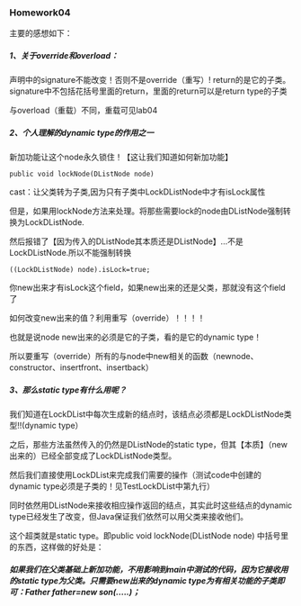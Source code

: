### Homework04

主要的感想如下：

##### 1、关于override和overload：

声明中的signature不能改变！否则不是override（重写）! return的是它的子类。signature中不包括花括号里面的return，里面的return可以是return type的子类

与overload（重载）不同，重载可见lab04

##### 2、个人理解的dynamic type的作用之一

新加功能让这个node永久锁住！【这让我们知道如何新加功能】


```
public void lockNode(DListNode node)
```


cast：让父类转为子类,因为只有子类中LockDListNode中才有isLock属性

但是，如果用lockNode方法来处理。将那些需要lock的node由DListNode强制转换为LockDListNode.

 然后报错了【因为传入的DListNode其本质还是DListNode】...不是 LockDListNode.所以不能强制转换


```
((LockDListNode) node).isLock=true;
```



你new出来才有isLock这个field，如果new出来的还是父类，那就没有这个field了

如何改变new出来的值？利用重写（override）！！！！

也就是说node new出来的必须是它的子类，看的是它的dynamic type！

所以要重写（override）所有的与node中new相关的函数（newnode、constructor、insertfront、insertback）


##### 3、那么static type有什么用呢？

我们知道在LockDList中每次生成新的结点时，该结点必须都是LockDListNode类型!!(dynamic type）

之后，那些方法虽然传入的仍然是DListNode的static type，但其【本质】（new 出来的）已经全部变成了LockDListNode类型。

然后我们直接使用LockDList来完成我们需要的操作（测试code中创建的dynamic type必须是子类的！见TestLockDList中第九行）

同时依然用DListNode来接收相应操作返回的结点，其实此时这些结点的dynamic type已经发生了改变，但Java保证我们依然可以用父类来接收他们。

这个超类就是static type。即public void lockNode(DListNode node) 中括号里的东西，这样做的好处是：

##### 如果我们在父类基础上新加功能，不用影响到main中测试的代码，因为它接收用的static type为父类。只需要new出来的dynamic type为有相关功能的子类即可：Father father=new son(.....)；
